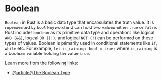 # Boolean

`Boolean` in Rust is a basic data type that encapsulates the truth value. It is represented by `bool` keyword and can hold two values either `true` or `false`. Rust includes `boolean` as its primitive data type and operations like logical `AND (&&)`, logical `OR (||)`, and logical `NOT (!)` can be performed on these types of values. Boolean is primarily used in conditional statements like `if`, `while` etc. For example, `let is_raining: bool = true;` where `is_raining` is a boolean variable holding the value `true`.

Learn more from the following links:

- [@article@The Boolean Type](https://rust-book.cs.brown.edu/ch03-02-data-types.html#the-boolean-type)
